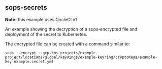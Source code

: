 ## sops-secrets

**Note:** this example uses CircleCI v1

An example showing the decryption of a sops-encrypted file and deployment of the secret to Kubernetes.

The encrypted file can be created with a command similar to:

```
sops --encrypt --gcp-kms projects/example-project/locations/global/keyRings/example-keyring/cryptoKeys/example-key example.secret.yml
```

